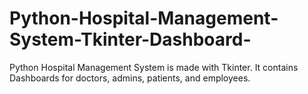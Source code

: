# Python-Hospital-Management-System-Tkinter-Dashboard-
Python Hospital Management System is made with Tkinter. It contains Dashboards for doctors, admins, patients, and employees. 
